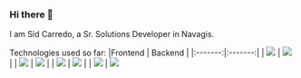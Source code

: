  ### Hi there 👋
I am Sid Carredo, a Sr. Solutions Developer in Navagis.

Technologies used so far:
|Frontend | Backend |
|:-------:|:-------:|
| <img src="https://cdn.freebiesupply.com/logos/thumbs/2x/angular-3-logo.png" /> | <img src="https://www.djangoproject.com/m/img/logos/django-logo-negative.png" /> | 
| <img src="https://www.import.io/wp-content/uploads/2017/10/React-logo.png" />      | <img src="https://repository-images.githubusercontent.com/203664833/cb492980-d0ad-11e9-8409-24df853c7078" />      |
| <img src="https://rekit.js.org/images/logo_text.png?raw=true" /> | <img src="https://www.univention.com/wp-content/uploads/2020/04/200416-rest-api-713x285.jpg" />      |
| <img src="https://www.clipartkey.com/mpngs/m/257-2576386_javascript-html-css-logo.png" /> | <img src="https://www.freepngimg.com/thumb/python_logo/5-2-python-logo-png-image.png" />

